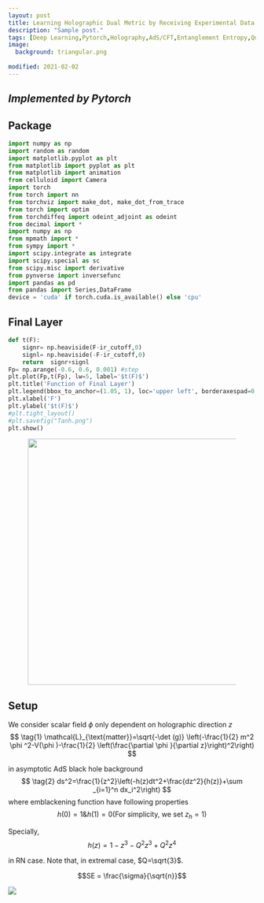```yaml
---
layout: post
title: Learning Holographic Dual Metric by Receiving Experimental Data
description: "Sample post."
tags: [Deep Learning,Pytorch,Holography,AdS/CFT,Entanglement Entropy,Quantum Information]
image:
  background: triangular.png
  
modified: 2021-02-02
---
```


## ***Implemented by Pytorch***

## Package
```python
import numpy as np
import random as random
import matplotlib.pyplot as plt
from matplotlib import pyplot as plt
from matplotlib import animation
from celluloid import Camera
import torch
from torch import nn
from torchviz import make_dot, make_dot_from_trace
from torch import optim
from torchdiffeq import odeint_adjoint as odeint
from decimal import *
import numpy as np
from mpmath import *
from sympy import *
import scipy.integrate as integrate
import scipy.special as sc
from scipy.misc import derivative
from pynverse import inversefunc
import pandas as pd
from pandas import Series,DataFrame
device = 'cuda' if torch.cuda.is_available() else 'cpu'
```
## Final Layer

```python
def t(F):
    signr= np.heaviside(F-ir_cutoff,0)
    signl= np.heaviside(-F-ir_cutoff,0)
    return  signr+signl
Fp= np.arange(-0.6, 0.6, 0.001) #step
plt.plot(Fp,t(Fp), lw=5, label='$t(F)$')
plt.title('Function of Final Layer')
plt.legend(bbox_to_anchor=(1.05, 1), loc='upper left', borderaxespad=0.)
plt.xlabel('F')
plt.ylabel('$t(F)$')
#plt.tight_layout()
#plt.savefig("Tanh.png")
plt.show()
```
<figure>
<a href="https://live.staticflickr.com/65535/51221043969_643c40812e.jpg"><img src="https://live.staticflickr.com/65535/51221043969_643c40812e.jpg" alt="" width="500"></a>
</figure>

## Setup
We consider scalar field $\phi$ only dependent on holographic direction $z$
$$ \tag{1}
\mathcal{L}_{\text{matter}}=\sqrt{-\det (g)} \left(-\frac{1}{2} m^2 \phi ^2-V(\phi )-\frac{1}{2} \left(\frac{\partial \phi }{\partial z}\right)^2\right)
$$

in asymptotic AdS black hole background
$$ \tag{2}
ds^2=\frac{1}{z^2}\left(-h(z)dt^2+\frac{dz^2}{h(z)}+\sum _{i=1}^n dx_i^2\right)
$$
where emblackening function have following properties
$$ \tag{3}
h(0)=1 \&   h(1)=0 \left(\text{For simplicity, we set } z_h=1\right)
$$

Specially, 
$$\tag{4}
h(z)=1-z^3-Q^2 z^3+Q^2 z^4
$$

in RN case. Note that, in extremal case, $Q=\sqrt{3}$. 

```math
SE = \frac{\sigma}{\sqrt{n}}
```

<img src="https://render.githubusercontent.com/render/math?math=  e^{i \pi} =-1">


<dl><dd><span class="mwe-math-element"><span class="mwe-math-mathml-inline mwe-math-mathml-a11y" style="display: none;"><math xmlns="http://www.w3.org/1998/Math/MathML"  alttext="{\displaystyle {\text{s}}=\int _{a}^{b}{\sqrt {\mathrm {d} x^{2}+\mathrm {d} y^{2}}}=\int _{a}^{b}{\sqrt {1+y'^{2}}}\,\mathrm {d} x,}">
  <semantics>

[1] K. Hashimoto, S. Sugishita, A. Tanaka and A. Tomiya, *Deep Learning and AdS/CFT,* [*Phys. Rev. D* **98**, 106014 (2018)](https://journals.aps.org/prd/abstract/10.1103/PhysRevD.98.046019)
